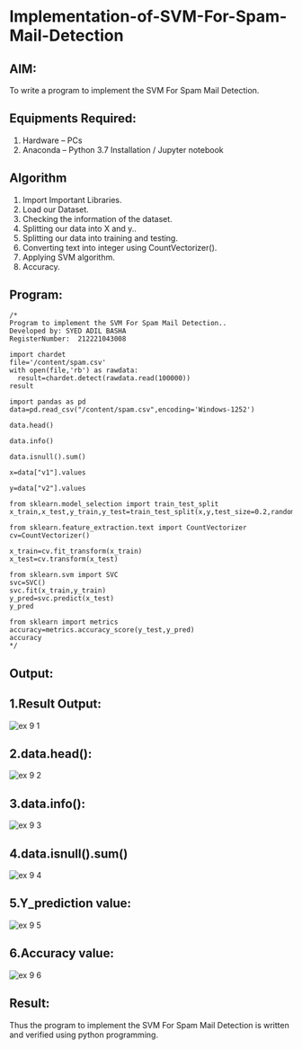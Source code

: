 # Implementation-of-SVM-For-Spam-Mail-Detection

## AIM:
To write a program to implement the SVM For Spam Mail Detection.

## Equipments Required:
1. Hardware – PCs
2. Anaconda – Python 3.7 Installation / Jupyter notebook

## Algorithm
1. Import Important Libraries.
2. Load our Dataset.
3. Checking the information of the dataset.
4. Splitting our data into X and y..
5. Splitting our data into training and testing.
6. Converting text into integer using CountVectorizer().
7. Applying SVM algorithm.
8. Accuracy.

## Program:
```
/*
Program to implement the SVM For Spam Mail Detection..
Developed by: SYED ADIL BASHA
RegisterNumber:  212221043008

import chardet
file='/content/spam.csv'
with open(file,'rb') as rawdata:
  result=chardet.detect(rawdata.read(100000))
result

import pandas as pd
data=pd.read_csv("/content/spam.csv",encoding='Windows-1252')

data.head()

data.info()

data.isnull().sum()

x=data["v1"].values

y=data["v2"].values

from sklearn.model_selection import train_test_split
x_train,x_test,y_train,y_test=train_test_split(x,y,test_size=0.2,random_state=0)

from sklearn.feature_extraction.text import CountVectorizer
cv=CountVectorizer()

x_train=cv.fit_transform(x_train)
x_test=cv.transform(x_test)

from sklearn.svm import SVC
svc=SVC()
svc.fit(x_train,y_train)
y_pred=svc.predict(x_test)
y_pred

from sklearn import metrics
accuracy=metrics.accuracy_score(y_test,y_pred)
accuracy
*/
```

## Output:
## 1.Result Output:
![ex 9 1](https://github.com/SYEDADILBASHA1/Implementation-of-SVM-For-Spam-Mail-Detection/assets/134796157/e8a923b1-c8e0-4d99-9b7d-4b094fc82897)
## 2.data.head():
![ex 9 2](https://github.com/SYEDADILBASHA1/Implementation-of-SVM-For-Spam-Mail-Detection/assets/134796157/55336b88-6e9f-4d95-aa31-9f99464b5e0c)
## 3.data.info():
![ex 9 3](https://github.com/SYEDADILBASHA1/Implementation-of-SVM-For-Spam-Mail-Detection/assets/134796157/39aa1274-5797-40ab-8ed3-d0061f37ebd9)
## 4.data.isnull().sum()
![ex 9 4](https://github.com/SYEDADILBASHA1/Implementation-of-SVM-For-Spam-Mail-Detection/assets/134796157/b18db1da-7326-44f4-82d8-a0b861e85176)
## 5.Y_prediction value:
![ex 9 5](https://github.com/SYEDADILBASHA1/Implementation-of-SVM-For-Spam-Mail-Detection/assets/134796157/ac9ec0d6-fc2e-4059-8bca-672b8c82b1e3)
## 6.Accuracy value:
![ex 9 6](https://github.com/SYEDADILBASHA1/Implementation-of-SVM-For-Spam-Mail-Detection/assets/134796157/68c6ff1c-4f5b-4d01-8d21-c84725b348bc)

## Result:
Thus the program to implement the SVM For Spam Mail Detection is written and verified using python programming.
